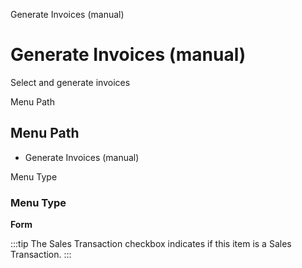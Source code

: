 
Generate Invoices (manual)
# Generate Invoices (manual)


Select and generate invoices

Menu Path
## Menu Path



- Generate Invoices (manual)

Menu Type
### Menu Type

**Form**

:::tip
The Sales Transaction checkbox indicates if this item is a Sales Transaction.
:::
